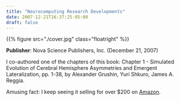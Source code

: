 ```yaml
---
title: "Neurocomputing Research Developments"
date: 2007-12-21T16:37:25-05:00
draft: false
---
```


{{% figure src="./cover.jpg" class="floatright" %}}

**Publisher**: Nova Science Publishers, Inc. (December 21, 2007)

I co-authored one of the chapters of this book: Chapter 1 - Simulated Evolution of Cerebral Hemisphere Asymmetries and Emergent Lateralization, pp. 1-38, by Alexander Grushin, Yuri Shkuro, James A. Reggia.

Amusing fact: I keep seeing it selling for over $200 on [Amazon](https://smile.amazon.com/gp/product/1600219314/).
